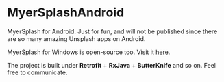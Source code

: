# MyerSplashAndroid
MyerSplash for Android. Just for fun, and will not be published since there are so many amazing Unsplash apps on Android.

MyerSplash for Windows is open-source too. Visit it [here](https://github.com/JuniperPhoton/MyerSplash).

The project is built under **Retrofit** + **RxJava** + **ButterKnife** and so on. Feel free to communicate.
